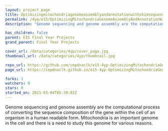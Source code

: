 ```yaml
---
layout: project_page
title: Optimizingmitochondriagenomeassemblyandannotationwithskimsequencingdata
permalink: /4yp/e15/OptimizingMitochondriaGenomeAssemblyAndAnnotationWithSkimSequencingData
description: "Genome sequencing and genome assembly are the computational process of converting the sequence composition of the gene within the cell of an organism in a human readable form. Mitochondria is an important genome in the cell and there is a need to study this genome for various reasons."

has_children: false
parent: E15 Final Year Projects
grand_parent: Final Year Projects

cover_url: /data/categories/4yp/cover_page.jpg
thumbnail_url: /data/categories/4yp/thumbnail.jpg

repo_url: https://github.com/cepdnaclk/e15-4yp-OptimizingMitochondriaGenomeAssemblyAndAnnotationWithSkimSequencingData
page_url: https://cepdnaclk.github.io/e15-4yp-OptimizingMitochondriaGenomeAssemblyAndAnnotationWithSkimSequencingData

forks: 1
watchers: 0
stars: 0
started_on: 2021-03-04T05:39:02Z
---
```

Genome sequencing and genome assembly are the computational process of converting the sequence composition of the gene within the cell of an organism in a human readable form. Mitochondria is an important genome in the cell and there is a need to study this genome for various reasons.

